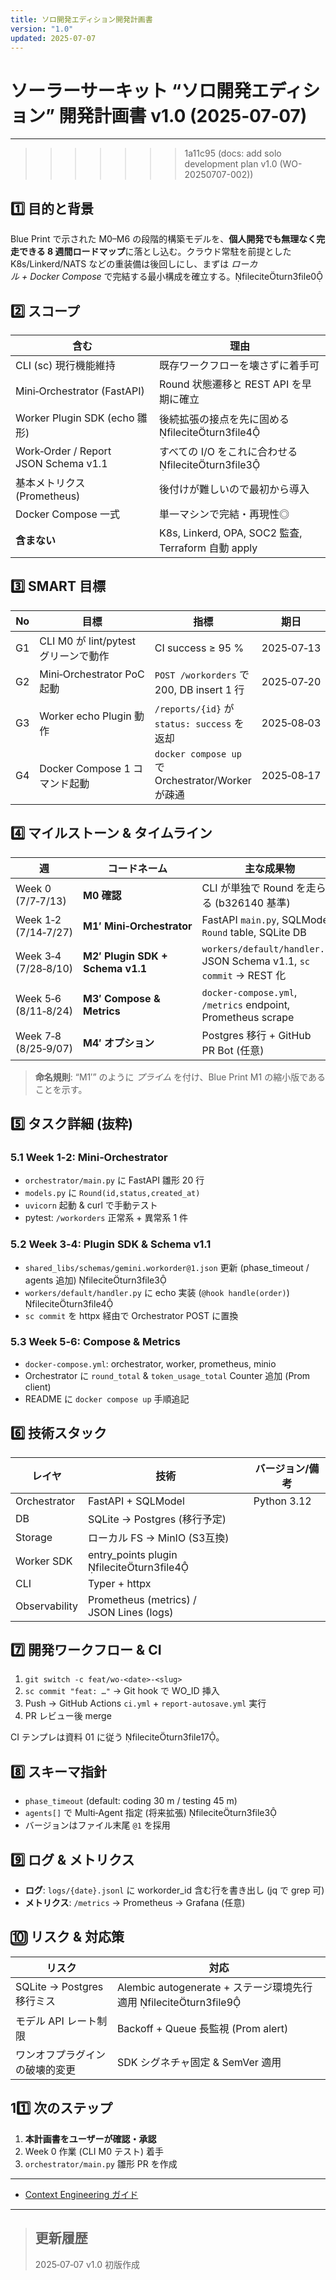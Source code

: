 ```yaml
---
title: ソロ開発エディション開発計画書
version: "1.0"
updated: 2025-07-07
---
```

# ソーラーサーキット “ソロ開発エディション” 開発計画書 v1.0 (2025‑07‑07)

---
>>>>>>> 1a11c95 (docs: add solo development plan v1.0 (WO-20250707-002))

## 1️⃣ 目的と背景

Blue Print で示された M0–M6 の段階的構築モデルを、**個人開発でも無理なく完走できる 8 週間ロードマップ**に落とし込む。クラウド常駐を前提とした K8s/Linkerd/NATS などの重装備は後回しにし、まずは *ローカル + Docker Compose* で完結する最小構成を確立する。fileciteturn3file0

## 2️⃣ スコープ

| 含む                                   | 理由                                             |
| ------------------------------------ | ---------------------------------------------- |
| CLI (sc) 現行機能維持                      | 既存ワークフローを壊さずに着手可                               |
| Mini‑Orchestrator (FastAPI)          | Round 状態遷移と REST API を早期に確立                    |
| Worker Plugin SDK (echo 雛形)          | 後続拡張の接点を先に固める fileciteturn3file4            |
| Work‑Order / Report JSON Schema v1.1 | すべての I/O をこれに合わせる fileciteturn3file3        |
| 基本メトリクス (Prometheus)                 | 後付けが難しいので最初から導入                                |
| Docker Compose 一式                    | 単一マシンで完結・再現性◎                                  |
| **含まない**                             | K8s, Linkerd, OPA, SOC2 監査, Terraform 自動 apply |

## 3️⃣ SMART 目標

| No | 目標                           | 指標                                            | 期日         |
| -- | ---------------------------- | --------------------------------------------- | ---------- |
| G1 | CLI M0 が lint/pytest グリーンで動作 | CI success ≥ 95 %                             | 2025‑07‑13 |
| G2 | Mini‑Orchestrator PoC 起動     | `POST /workorders` で 200, DB insert 1 行       | 2025‑07‑20 |
| G3 | Worker echo Plugin 動作        | `/reports/{id}` が `status: success` を返却       | 2025‑08‑03 |
| G4 | Docker Compose 1 コマンド起動      | `docker compose up` で Orchestrator/Worker が疎通 | 2025‑08‑17 |

## 4️⃣ マイルストーン & タイムライン

| 週                    | コードネーム                           | 主な成果物                                                                |
| -------------------- | -------------------------------- | -------------------------------------------------------------------- |
| Week 0 (7/7‑7/13)    | **M0 確認**                        | CLI が単独で Round を走らせる (b326140 基準)                                    |
| Week 1‑2 (7/14‑7/27) | **M1′ Mini‑Orchestrator**        | FastAPI `main.py`, SQLModel `Round` table, SQLite DB                 |
| Week 3‑4 (7/28‑8/10) | **M2′ Plugin SDK + Schema v1.1** | `workers/default/handler.py`, JSON Schema v1.1, `sc commit` → REST 化 |
| Week 5‑6 (8/11‑8/24) | **M3′ Compose & Metrics**        | `docker-compose.yml`, `/metrics` endpoint, Prometheus scrape         |
| Week 7‑8 (8/25‑9/07) | **M4′ オプション**                    | Postgres 移行 + GitHub PR Bot (任意)                                     |

> **命名規則**: “M1′” のように *プライム* を付け、Blue Print M1 の縮小版であることを示す。

## 5️⃣ タスク詳細 (抜粋)

### 5.1 Week 1‑2: Mini‑Orchestrator

* `orchestrator/main.py` に FastAPI 雛形 20 行
* `models.py` に `Round(id,status,created_at)`
* `uvicorn` 起動 & curl で手動テスト
* pytest: `/workorders` 正常系 + 異常系 1 件

### 5.2 Week 3‑4: Plugin SDK & Schema v1.1

* `shared_libs/schemas/gemini.workorder@1.json` 更新 (phase\_timeout / agents 追加) fileciteturn3file3
* `workers/default/handler.py` に echo 実装 (`@hook handle(order)`) fileciteturn3file4
* `sc commit` を httpx 経由で Orchestrator POST に置換

### 5.3 Week 5‑6: Compose & Metrics

* `docker-compose.yml`: orchestrator, worker, prometheus, minio
* Orchestrator に `round_total` & `token_usage_total` Counter 追加 (Prom client)
* README に `docker compose up` 手順追記

## 6️⃣ 技術スタック

| レイヤ           | 技術                                         | バージョン/備考    |
| ------------- | ------------------------------------------ | ----------- |
| Orchestrator  | FastAPI + SQLModel                         | Python 3.12 |
| DB            | SQLite → Postgres (移行予定)                   |             |
| Storage       | ローカル FS → MinIO (S3互換)                     |             |
| Worker SDK    | entry\_points plugin fileciteturn3file4 |             |
| CLI           | Typer + httpx                              |             |
| Observability | Prometheus (metrics) / JSON Lines (logs)   |             |

## 7️⃣ 開発ワークフロー & CI

1. `git switch -c feat/wo-<date>-<slug>`
2. `sc commit "feat: …"` → Git hook で WO\_ID 挿入
3. Push → GitHub Actions `ci.yml` + `report-autosave.yml` 実行
4. PR レビュー後 merge

CI テンプレは資料 01 に従う fileciteturn3file17。

## 8️⃣ スキーマ指針

* `phase_timeout` (default: coding 30 m / testing 45 m)
* `agents[]` で Multi‑Agent 指定 (将来拡張) fileciteturn3file3
* バージョンはファイル末尾 `@1` を採用

## 9️⃣ ログ & メトリクス

* **ログ**: `logs/{date}.jsonl` に workorder\_id 含む行を書き出し (jq で grep 可)
* **メトリクス**: `/metrics` → Prometheus → Grafana (任意)

## 🔟 リスク & 対応策

| リスク                    | 対応                                                      |
| ---------------------- | ------------------------------------------------------- |
| SQLite → Postgres 移行ミス | Alembic autogenerate + ステージ環境先行適用 fileciteturn3file9 |
| モデル API レート制限          | Backoff + Queue 長監視 (Prom alert)                        |
| ワンオフプラグインの破壊的変更        | SDK シグネチャ固定 & SemVer 適用                                 |

## 11️⃣ 次のステップ

1. **本計画書をユーザーが確認・承認**
2. Week 0 作業 (CLI M0 テスト) 着手
3. `orchestrator/main.py` 雛形 PR を作成

---

* [Context Engineering ガイド](02_context_engineering.md)

---

> ## 更新履歴
> 2025‑07‑07 v1.0 初版作成
